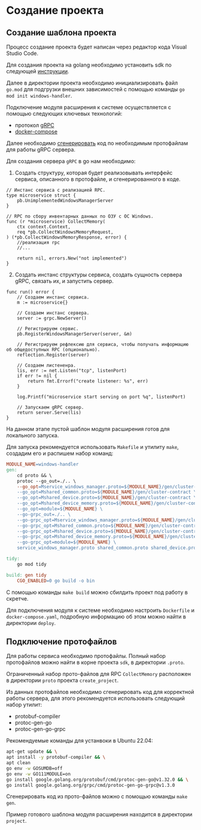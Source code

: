 # Создание проекта

## Создание шаблона проекта

Процесс создание проекта будет написан через редактор кода Visual Studio Code.

Для создания проекта на golang необходимо установить sdk по следующей [инструкции](https://go.dev/doc/install).

Далее в директории проекта необходимо инициализировать файл `go.mod` для подгрузки внешних зависимостей с помощью команды `go mod init windows-handler`.

Подключение модуля расширения к системе осуществляется с помощью следующих ключевых технологий:

- протокол [gRPC](https://grpc.io/docs/what-is-grpc/introduction/)
- [docker-compose](https://docs.docker.com/compose/)

Далее необходимо [сгенерировать](#Подключение-протофайлов) код по необходимым протофайлам для работы gRPC сервера.

Для создания сервера `gRPC` в go нам необходимо:

1. Создать структуру, которая будет реализовывать интерфейс сервиса, описанного в протофайле, и сгенерированного в коде.

```golang
// Инстанс сервиса с реализацией RPC.
type microservice struct {
	pb.UnimplementedWindowsManagerServer
}

// RPC по сбору инвентарных данных по ОЗУ с ОС Windows.
func (r *microservice) CollectMemory(
	ctx context.Context,
	req *pb.CollectWindowsMemoryRequest,
) (*pb.CollectWindowsMemoryResponse, error) {
	//реализация rpc
	//...

	return nil, errors.New("not implemented")
}
```

2. Создать инстанс структуры сервиса, создать сущность сервера gRPC, связать их, и запустить сервер.

```golang
func run() error {
	// Создаем инстанс сервиса.
	m := microservice{}

	// Создаем инстанс сервера.
	server := grpc.NewServer()

	// Регистрируем сервис.
	pb.RegisterWindowsManagerServer(server, &m)

	// Регистрируем рефлексию для сервиса, чтобы получать информацию об общедоступных RPC (опционально).
	reflection.Register(server)

	// Создаем листененра.
	lis, err := net.Listen("tcp", listenPort)
	if err != nil {
		return fmt.Errorf("create listener: %s", err)
	}

	log.Printf("microservice start serving on port %q", listenPort)

	// Запускаем gRPC сервер.
	return server.Serve(lis)
}
```

На данном этапе пустой шаблон модуля расширения готов для локального запуска.

Для запуска рекомендуется использовать `Makefile` и утилиту `make`, создадим его и распишем набор команд:


```makefile
MODULE_NAME=windows-handler
gen:
	cd proto && \
	protoc --go_out=./.. \
	--go_opt=Mservice_windows_manager.proto=${MODULE_NAME}/gen/cluster-contract \
	--go_opt=Mshared_common.proto=${MODULE_NAME}/gen/cluster-contract \
	--go_opt=Mshared_device.proto=${MODULE_NAME}/gen/cluster-contract \
	--go_opt=Mshared_device_memory.proto=${MODULE_NAME}/gen/cluster-contract \
	--go_opt=module=${MODULE_NAME} \
	--go-grpc_out=./.. \
	--go-grpc_opt=Mservice_windows_manager.proto=${MODULE_NAME}/gen/cluster-contract \
	--go-grpc_opt=Mshared_common.proto=${MODULE_NAME}/gen/cluster-contract \
	--go-grpc_opt=Mshared_device.proto=${MODULE_NAME}/gen/cluster-contract \
	--go-grpc_opt=Mshared_device_memory.proto=${MODULE_NAME}/gen/cluster-contract \
	--go-grpc_opt=module=${MODULE_NAME} \
	service_windows_manager.proto shared_common.proto shared_device.proto shared_device_memory.proto

tidy:
	go mod tidy

build: gen tidy
	CGO_ENABLED=0 go build -o bin
```

С помощью команды `make build` можно сбилдить проект под работу в скретче.

Для подключения модуля к системе необходимо настроить `Dockerfile` и `docker-compose.yaml`, подробную информацию об этом можно найти в директории `deploy`.

## Подключение протофайлов

Для работы сервиса необходимо протофайлы. Полный набор протофайлов можно найти в корне проекта `sdk`, в директории `.proto`.

Ограниченный набор прото-файлов для RPC `CollectMemory` расположен в директории `proto` проекта `create_project`.

Из данных протофайлов необходимо сгенерировать код для корректной работы сервера, для этого рекомендуется использовать следующий набор утилит:

- protobuf-compiler
- protoc-gen-go
- protoc-gen-go-grpc

Рекомендуемые команды для устанвоки в Ubuntu 22.04:

```sh
apt-get update && \
apt install -y protobuf-compiler && \
apt clean
go env -w GOSUMDB=off
go env -w GO111MODULE=on
go install google.golang.org/protobuf/cmd/protoc-gen-go@v1.32.0 && \
go install google.golang.org/grpc/cmd/protoc-gen-go-grpc@v1.3.0
```

Сгенерировать код из прото-файлов можно с помощью команды `make gen`.

Пример готового шаблона модуля расширения находится в директории `project`.
